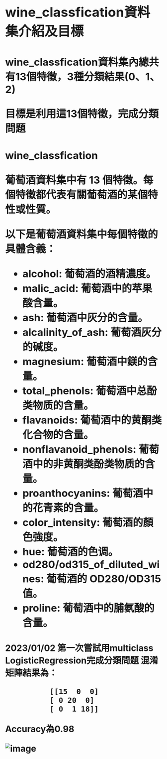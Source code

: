 <h1><wine_classfication葡萄酒分類資料集>  
<h2>wine_classfication資料集介紹及目標  
<h3>wine_classfication資料集內總共有13個特徵，3種分類結果(0、1、2) 
 
目標是利用這13個特徵，完成分類問題  
 
<h3>wine_classfication
  
葡萄酒資料集中有 13 個特徵。每個特徵都代表有關葡萄酒的某個特性或性質。

以下是葡萄酒資料集中每個特徵的具體含義：

* alcohol: 葡萄酒的酒精濃度。
* malic_acid: 葡萄酒中的苹果酸含量。
* ash: 葡萄酒中灰分的含量。
* alcalinity_of_ash: 葡萄酒灰分的碱度。
* magnesium: 葡萄酒中鎂的含量。
* total_phenols: 葡萄酒中总酚类物质的含量。
* flavanoids: 葡萄酒中的黄酮类化合物的含量。
* nonflavanoid_phenols: 葡萄酒中的非黄酮类酚类物质的含量。
* proanthocyanins: 葡萄酒中的花青素的含量。
* color_intensity: 葡萄酒的顏色強度。
* hue: 葡萄酒的色调。
* od280/od315_of_diluted_wines: 葡萄酒的 OD280/OD315 值。
* proline: 葡萄酒中的脯氨酸的含量。

 
<h4>2023/01/02 第一次嘗試用multiclass LogisticRegression完成分類問題  
混淆矩陣結果為：
 
              [[15  0  0]  
              [ 0 20  0]  
              [ 0  1 18]]  
 Accuracy為0.98  

![image]('https://github.com/jelink27/Data_analytics_project/blob/main/wine_classfication/wine_scatter.png')
